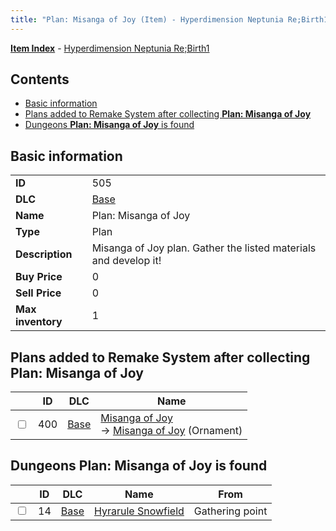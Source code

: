 ```yaml
---
title: "Plan: Misanga of Joy (Item) - Hyperdimension Neptunia Re;Birth1"
---
```


[**Item Index**](/neptunia/rb1/item/index.html) - [Hyperdimension Neptunia Re;Birth1](/neptunia/rb1)

## Contents

- [Basic information](#basic-information)
- [Plans added to Remake System after collecting **Plan: Misanga of Joy**](#plans-added-to-remake-system-after-collecting-plan-misanga-of-joy)
- [Dungeons **Plan: Misanga of Joy** is found](#dungeons-plan-misanga-of-joy-is-found)

## Basic information

|   |   |
| -- | -- |
| **ID** | 505 |
| **DLC** | [Base](/neptunia/rb1/dlc/1-base.html) |
| **Name** | Plan: Misanga of Joy |
| **Type** | Plan |
| **Description** | Misanga of Joy plan. Gather the listed materials and develop it! |
| **Buy Price** | 0 |
| **Sell Price** | 0 |
| **Max inventory** | 1 |


## Plans added to Remake System after collecting **Plan: Misanga of Joy**

|    | ID | DLC | Name |
| -- | -- | --- | ---- |
| <input type="checkbox" id="rb1-remake-1-400" class="trackbox" /> | 400 | [Base](/neptunia/rb1/dlc/1-base.html) | [Misanga of Joy](/neptunia/rb1/remake/1-400-misanga-of-joy.html)<br /> → [Misanga of Joy](/neptunia/rb1/item/1-2726-misanga-of-joy.html) (Ornament) |


## Dungeons **Plan: Misanga of Joy** is found

|    | ID | DLC | Name | From |
| -- | -- | --- | ---- | ---- |
| <input type="checkbox" id="rb1-dungeon-1-14" class="trackbox" /> | 14 | [Base](/neptunia/rb1/dlc/1-base.html) | [Hyrarule Snowfield](/neptunia/rb1/dungeon/1-14-hyrarule-snowfield.html) | Gathering point |
